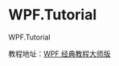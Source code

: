 # WPF.Tutorial
WPF.Tutorial

教程地址：[WPF 经典教程大师版](https://www.bilibili.com/video/BV1aK4y1p7KE?spm_id_from=333.1007.top_right_bar_window_custom_collection.content.click?_blank)
